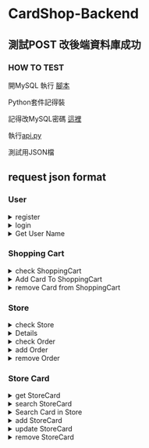 # CardShop-Backend

## 測試POST 改後端資料庫成功

### HOW TO TEST

開MySQL 執行 [腳本](https://github.com/Madfater/CardShop/blob/backend_qq816/Backend/Sql_Init.txt)

Python套件記得裝

記得改MySQL密碼 [這裡](https://github.com/Madfater/CardShop/blob/backend_qq816/Backend/mysql.py)

執行[api.py](https://github.com/Madfater/CardShop/blob/backend_qq816/Backend/api.py)


測試用JSON檔


## request json format
### User
<details>
<summary>register</summary> 

```python
# /user/register , method = POST
{
    "password": "passwd",
    "username": "alan",
    "email": "123@gmail.com"
}
```
return "User already exist" or "register success"
</details>


<details>
<summary>login</summary>

```python
# /user/login , method = POST
{
    "email": "123@gmail.com",
    "password": "passwd"
}
```
return User ID or "login failed" or "this email isn't register yet"
</details>

<details>
<summary>Get User Name</summary>

```python
# /user/name?id=<int:userId> , method = GET
# ex : /user/name?id=1
```
return User ID or "login failed" or "this email isn't register yet"
</details>

### Shopping Cart

<details>
<summary>check ShoppingCart</summary>

```python
# /cart?userId=<int:userId> , method = GET
# params可選包括 page (int), pageLimit (int)
# ex:/cart/userId=1&page=1
```
return StoreCard in ShoppingCart likes
```python
{
    "items": {
        "2": [
            {
                "cardCategory": "怪獸卡",
                "cardDescription": "超猛飛龍毀滅一切",
                "cardName": "青眼白龍",
                "storeCardId": 1,
                "storeCardPrice": 500,
                "storeCardQuantity": 10,
                "storeCardStatus": "九成新狀態良好"
            },
            {
                "cardCategory": "法術卡",
                "cardDescription": "復活墓地一隻怪獸卡到場上",
                "cardName": "死者復甦",
                "storeCardId": 3,
                "storeCardPrice": 40,
                "storeCardQuantity": 15,
                "storeCardStatus": "九成新狀態良好"
            }
        ]
    },
    "totalPage": 1
}
```
</details>

<details>
<summary>Add Card To ShoppingCart</summary>


```python
# /cart/add , method = POST

{
    "userId" : 1,
    "cardId" : 2,
    "quantity" : 1
}
```
return "User not found" or "Card not found" or "added"
</details>

<details>
<summary>remove Card from ShoppingCart</summary>


```python
# /cart/remove , method = DELETE
{
    "userId":1,
    "cardId":2
}
```
return "User not found" or "Card not found" or "Card not in shopping cart" or "removed"
</details>



### Store

<details>
<summary>check Store</summary>

```python
# /store?id=<int:storeId> , method = GET
# ex:/store?id=1
```
return likes
```python
{
    "storeID": 1,
    "storeName": "Happy Card Store"
}
```
</details>

<details>


### Actual Card

<details>
<summary>check ActualCard</summary>

```python
# /actualCard?id=<int:cardId> , method = GET
# ex: /actualCard?id=1
```
return "Card not found" or return ActualCard likes
```python
{
    "cardID":1,
    "name":"青眼白龍", 
    "catagory":"怪獸卡",
    "description":"超猛飛龍毀滅一切"
}
```
</details>

<details>
<summary>Add ActualCard</summary>

```python
# /actualCard/add , method = POST
{
    "name" : "nothing",
    "catagory" : "dragon",
    "description" : "destory enemy"
}
```
return "added"
</details>

<details>
<summary>update ActualCard</summary>

```python
# /actualCard/update , method = PUT
{
    "cardId" : 1,
    "name" : "forest elf",
    "catagory" : "elf",
    "description":"send itself to the tomb"
    # 至少包含 name catagory description 其中一項
}
```
return "Card not found" or "updated"
</details>

<details>
<summary>remove ActualCard</summary>

```python
# /actualCard/remove , method = DELETE
{
    "cardId":1
}
```
return "Card not found" or "removed"
</details>


### Comment

<details>
<summary>check comment from store</summary>

```python
# /comment?storeId=<int:storeId>&page=<int:page> , method = GET
# params可選包括 page (int), pageLimit (int)
# ex:/comment?storeId=1&page=1&pageLimit=30
```
return "Store not found" or return comment likes
```python
{
    "items": [
        {
            "commentID": 1,
            "context": "賣家出貨快",
            "score": 5,
            "userID": 1
        }
    ],
    "totalPage": 1
}
```
</details>

<details>
<summary>Add Comment</summary>

```python
# /comment/add , method = POST
{
    "storeId":1,
    "score" : 5,
    "context" : "777",
    "userId":1
}

```
return "Store not found" or "User not found" or "added"
</details>

<details>
<summary>update Comment</summary>

```python
# /comment/update , method = PUT
{
    "comment_id" : 1
    "score" : 5,
    "context" : "777"
    # 至少包含 score context 其中一項
}

```
return "Comment not found" or "updated"
</details>

<details>
<summary>remove Comment</summary>

```python
# /comment/remove , method = DELETE
{
    "comment_id" : 1
}
```
return "Comment not found" or "removed"
</details>

### Order
</details>

<details>
<summary>check Order</summary>

```python
# /order?id=<int:user_id> , method = GET
# params可選包括 page (int), pageLimit (int)
# ex: /order?id=1&page=1
```
return "Order not found" or return Order likes
```python
{
    "items": {
        "101": [ #訂單ID
            {
                "actualCardID": 4,
                "orderQuantity": 4,
                "storeCardID": 4,
                "storeCardPrice": 500,
                "storeID": 1
            }
        ],
        "104": [
            {
                "actualCardID": 2,
                "orderQuantity": 1,
                "storeCardID": 2,
                "storeCardPrice": 15,
                "storeID": 3
            },
            {
                "actualCardID": 3,
                "orderQuantity": 4,
                "storeCardID": 3,
                "storeCardPrice": 40,
                "storeID": 1
            }
        ]
    },
    "totalPage": 1
}
```
</details>

<details>
<summary>add Order</summary>

```python
# /order/add , method = POST
{
    "userId":1,
    "address":"",
    "items":{
        "2":1,
        "3":4
    }
}
```
return orderId
</details>

<details>
<summary>remove Order</summary>

```python
# /order/remove , method = DELETE
{
    'order_id':1
}
```
return "Order not found" or "removed"
</details>

### Store Card
<details>
<summary>get StoreCard</summary>

```python
# /card?id=<int:cardId> , method = GET
# ex: /card?id=1
```

return "Card not found" or return StoreCard likes
```python
{
    "actaulCardID": 4,
    "name": "神聖彗星反射力量",
    "price": 500,
    "quantity": 10,
    "storeCardId": 4,
    "storeId": 1,
    "storeName": "Happy Card Store"
}
```
</details>

<details>
<summary>search StoreCard</summary>

```python
# /card/search?keyword=<str:keyword> , method = GET
# params可選包括 page (int), pageLimit (int), orderWay (str)(包含 id, name, quantity), ascending(bool)
# ex: /card/search?keyword=卡&orderWay=price&ascending=false
```

return "no results" or return StoreCard likes
```python
{
    "items": [
        {
            "actaulCardID": 5,
            "name": "貪欲之壺",
            "price": 15,
            "quantity": 20,
            "storeCardId": 5,
            "storeId": 2,
            "storeName": "Change Store"
        },
        {
            "actaulCardID": 3,
            "name": "死者復甦",
            "price": 40,
            "quantity": 15,
            "storeCardId": 3,
            "storeId": 2,
            "storeName": "Change Store"
        }
    ],
    "totalPage": 1
}
```
</details>

<details>
<summary>Search Card in Store</summary>

```python
# /card/store?storeId=<int:storeId> , method = GET
# params可選包括 page (int), pageLimit (int), orderWay (str)(包含 id, name, quantity), ascending(bool)
# ex:/card/store?storeId=1&page=1&ascending=true
```
return likes
```python
{
    "items": [
        {
            "actaulCardID": 13,
            "name": "時光回溯",
            "price": 500,
            "quantity": 10,
            "storeCardId": 13,
            "storeId": 2,
            "storeName": "None"
        },
        {
            "actaulCardID": 11,
            "name": "聖光之盾",
            "price": 15,
            "quantity": 20,
            "storeCardId": 11,
            "storeId": 2,
            "storeName": "None"
        },
        {
            "actaulCardID": 7,
            "name": "冰霜巨人",
            "price": 500,
            "quantity": 10,
            "storeCardId": 7,
            "storeId": 2,
            "storeName": "None"
        },
        {
            "actaulCardID": 5,
            "name": "貪欲之壺",
            "price": 15,
            "quantity": 20,
            "storeCardId": 5,
            "storeId": 2,
            "storeName": "None"
        },
        {
            "actaulCardID": 1,
            "name": "青眼白龍",
            "price": 500,
            "quantity": 10,
            "storeCardId": 1,
            "storeId": 2,
            "storeName": "None"
        }
    ],
    "totalPage": 1
}
```
</details>

<details>
<summary>add StoreCard</summary>

```python
# /card/add , method = POST
{
    "storeId" : 1,
    "price":10,
    "status":"9成新",
    "quantity":4,
    "ACCard_ID": 2
}
```
return storecardId or "Store not found"
</details>

<details>
<summary>update StoreCard</summary>

```python
# /card/update , method = POST
{
    "storeId" : 1,
    "price":10,
    "status":"9成新",
    "quantity":4
    # 至少包含 price status quantity 其中一個
}
```
return "Card not found" or "no access" or "updated"
</details>

<details>
<summary>remove StoreCard</summary>

```python
# /card/remove , method = POST
{
    "cardId":1,
    "userId":1
}
```
return "Card not found" or "no access" or "updated"
</details>